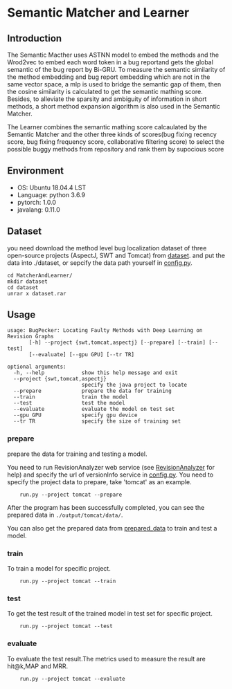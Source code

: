 # Semantic Matcher and Learner
## Introduction

The Semantic Macther uses ASTNN model to embed the methods and the Wrod2vec to embed each word token in a bug reportand gets the global semantic of the bug report by Bi-GRU. To measure the semantic similarity of the method embedding and bug report embedding which are not in the same vector space, a mlp is used to bridge the semantic gap of them, then the cosine similarity is calculated to get the semantic mathing score. Besides, to alleviate the
sparsity and ambiguity of information in short methods, a short method expansion algorithm is also used in the Semantic Matcher.

The Learner combines the semantic mathing score calcaulated by the Semantic Matcher and the other three kinds of scores(bug fixing recency score, bug fixing frequency score, collaborative filtering score) to select the possible buggy methods from repository and rank them by supocious score


## Environment

- OS: Ubuntu 18.04.4 LST
- Language: python 3.6.9
- pytorch: 1.0.0
- javalang: 0.11.0

## Dataset
 you need download the method level bug localization dataset of three open-source projects (AspectJ, SWT and Tomcat) from [dataset](https://jbox.sjtu.edu.cn/l/J5z6bj).
 and put the data into ./dataset, or sepcify the data path yourself in  [config.py](./config.py).
```
cd MatcherAndLearner/
mkdir dataset
cd dataset
unrar x dataset.rar
```

## Usage
```
usage: BugPecker: Locating Faulty Methods with Deep Learning on Revision Graphs
       [-h] --project {swt,tomcat,aspectj} [--prepare] [--train] [--test]
       [--evaluate] [--gpu GPU] [--tr TR]

optional arguments:
  -h, --help            show this help message and exit
  --project {swt,tomcat,aspectj}
                        specify the java project to locate
  --prepare             prepare the data for training
  --train               train the model
  --test                test the model
  --evaluate            evaluate the model on test set
  --gpu GPU             specify gpu device
  --tr TR               specify the size of training set

```

### prepare
prepare the data for training and testing a model. 

You need to run RevisionAnalyzer web service (see [RevisionAnalyzer](https://github.com/RAddRiceee/BugPecker/tree/master/RevisionAnalyzer) for help) and specify the url of versionInfo service in [config.py](./config.py).
You need to specify the project data to prepare, take 'tomcat' as an example.
```
	run.py --project tomcat --prepare
```
After the program has been successfully completed, you can see the prepared data in ```./output/tomcat/data/```.

You can also get the prepared data from [prepared_data]() to train and test a model.

### train 

To train a model for specific project.

```
	run.py --project tomcat --train
```

### test
To get the test result of the trained model in test set for specific project.
```
	run.py --project tomcat --test
```
### evaluate
To evaluate the test result.The metrics used to measure the result are hit@k,MAP and MRR.
```
	run.py --project tomcat --evaluate
```



